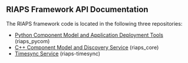 ## RIAPS Framework API Documentation

The RIAPS framework code is located in the following three repositories:
* [Python Component Model and Application Deployment Tools](apidoc/pycom-apidoc/index.html) (riaps_pycom)
* [C++ Component Model and Discovery Service](apidoc/core-apidoc/index.html) (riaps_core)
* [Timesync Service](apidoc/timesync-apidoc/index.html) (riaps-timesync)
